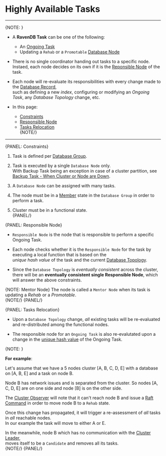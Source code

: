 # Highly Available Tasks
---

{NOTE: }

* A **RavenDB Task** can be one of the following:  

  * An [Ongoing Task](../../../studio/database/tasks/ongoing-tasks/general-info)  
  * Updating a `Rehab` or a `Promotable` [Database Node](../../../server/clustering/distribution/distributed-database#database-topology)  

* There is no single coordinator handing out tasks to a specific node.  
  Instaed, each node decides on its own if it is the [Reponsible Node](../../../server/clustering/distribution/highly-available-tasks#responsible-node) of the task.  

* Each node will re-evaluate its responsibilities with every change made to the [Database Record](../../../client-api/operations/server-wide/create-database),  
  such as defining a new _index_, configuring or modifying an _Ongoing Task_, any _Database Topology_ change, etc.  

* In this page:  
  * [Constraints](../../../server/clustering/distribution/highly-available-tasks#constraints)  
  * [Responsible Node](../../../server/clustering/distribution/highly-available-tasks#responsible-node)  
  * [Tasks Relocation](../../../server/clustering/distribution/highly-available-tasks#tasks-relocation)  
{NOTE/}

---

{PANEL: Constraints}

1. Task is defined per [Database Group](../../../server/clustering/distribution/distributed-database).  

2. Task is executed by a single `Database Node` only.  
   With Backup Task being an exception in case of a cluster partition, see [Backup Task - When Cluster or Node are Down](../../../studio/database/tasks/ongoing-tasks/backup-task#backup-task---when-cluster-or-node-are-down).  

3. A `Database Node` can be assigned with many tasks.  

4. The node must be in a [Member](../../../server/clustering/distribution/distributed-database#database-topology) state in the `Database Group` in order to perform a task.  

5. Cluster must be in a functional state.  
{PANEL/}

{PANEL: Responsible Node}

* `Responsible Node` is the node that is responsible to perform a specific Ongoing Task.  

* Each node checks whether it is the `Responsible Node` for the task by executing a local function that is based on the  
  _unique hash value_ of the task and the current [Database Topology](../../../server/clustering/distribution/distributed-database#database-topology).  

* Since the `Database Topology` is _eventually consistent_ across the cluster,  
  there will be an **eventually consistent single Responsible Node**, which will answer the above constraints.  

{NOTE: Mentor Node}
The node is called a `Mentor Node` when its task is updating a _Rehab_ or a _Promotable_.  
{NOTE/}
{PANEL/}

{PANEL: Tasks Relocation}

* Upon a `Database Topology` change, _all_ existing tasks will be re-evaluated and re-distributed among the functional nodes.   

* The responsible node for an `Ongoing Task` is also re-evalutated upon a change in the [unique hash value](../../../todo-update-me-later) of the Ongoing Task.  

{NOTE: }

**For example**:  

Let's assume that we have a 5 nodes cluster [A, B, C, D, E] with a database on [A, B, E] and a task on node B.  

Node B has network issues and is separated from the cluster. 
So nodes [A, C, D, E] are on one side and node [B] is on the other side.  

The [Cluster Observer](../../../server/clustering/distribution/cluster-observer) will note that it can't reach node B 
and issue a [Raft Command](../../../server/clustering/rachis/consensus-operations) in order to move node B to a `Rehab` state.  

Once this change has propagated, it will trigger a re-assessment of _all_ tasks in _all_ reachable nodes.  
In our example the task will move to either A or E.  

In the meanwhile, node B which has no communication with the [Cluster Leader](../../../server/clustering/rachis/cluster-topology),  
moves itself to be a `Candidate` and removes all its tasks.  
{NOTE/}
{PANEL/}
